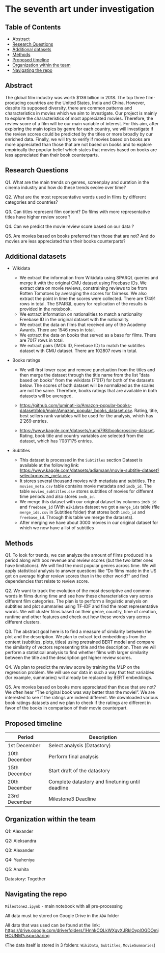 # The seventh art under investigation

## Table of Contents
- [Abstract](#abstract)
- [Research Questions](#research-questions)
- [Additional datasets](#additional-datasets)
- [Methods](#methods)
- [Proposed timeline](#proposed-timeline)
- [Organization within the team](#organization-within-the-team)
- [Navigating the repo](#navigating-the-repo)


## Abstract
The global film industry was worth $136 billion in 2018. The top three film-producing countries are the United States, India and China. However, despite its supposed diversity, there are common patterns and characteristics in movies which we aim to investigate. Our project is mainly to explore the characteristics of most appreciated movies. Therefore, the review score of a film will be our main variable of interest. For this aim, after exploring the main topics by genre for each country, we will investigate if the review scores could be predicted by the titles or more broadly by our enriched data. Finally, we will try to verify if movies based on books are more appreciated than those that are not based on books and to explore empirically the popular belief which states that movies based on books are less appreciated than their book counterparts.   


## Research Questions

Q1. What are the main trends on genres, screenplay and duration in the cinema industry and how do these trends evolve over time?

Q2. What are the most representative words used in films by different categories and countries?

Q3. Can titles represent film content? Do films with more representative titles have higher review score ?

Q4. Can we predict the movie review score based on our data ? 

Q5. Are movies based on books preferred than those that are not? And do movies are less appreciated than their books counterparts?    

## Additional datasets
- Wikidata
 
  - We extract the information from Wikidata using SPARQL queries and merge it with the original CMU dataset using Freebase IDs. We extract data on movie reviews, constraining reviews to be from Rotten Tomatoes by averaging the scores for fairness. We also extract the point in time the scores were collected. There are 17491 rows in total. The SPARQL query for replication of the results is provided in the notebook.
  - We extract information on nationalities to match a nationality Freebase ID in the original dataset with the nationality.
  - We extract the data on films that received any of the  Academy Awards. There are 1546 rows in total.
  - We extract the data on books that served as a base for films. There are 7017 rows in total.
  - We extract pairs (IMDb ID, Freebase ID) to match the subtitles dataset with CMU dataset. There are 102807 rows in total.
  
- Books ratings

  - We will first lower case and remove punctuation from the titles and then merge the dataset through the title name from the list ”data based on books” from the wikidata (7’017) for both of the datasets below. The scores of both dataset will be normalized as the scales are not the same. Therefore, books ratings that are available in both datasets will be averaged. 

  - https://github.com/luminati-io/Amazon-popular-books-dataset/blob/main/Amazon_popular_books_dataset.csv. Rating, title, best sellers rank variables will be used for the analysis, which has 2’269 entries.

  - https://www.kaggle.com/datasets/ruchi798/bookcrossing-dataset. Rating, book title and country variables are selected from the dataset, which has 1’031’175 entries.

  
- Subtitles
  - This dataset is processed in the `Subtitles` section
  Dataset is available at the following link: https://www.kaggle.com/datasets/adiamaan/movie-subtitle-dataset?select=movies_meta.csv
  - It stores several thousand movies with metadata and subtitles.
  The `movies_meta.csv` table contains movie metadata and `imdb_id`.
  The table `movies_subtitles.csv` stores subtitles of movies for different time periods and also stores `imdb_id`.
  - We merge this dataset with our original dataset by columns `imdb_id` and `freebase_id`
  (With `Wikidata` dataset we got a `merge_ids` table (file `merge_ids.csv` in Subtitles folder) that stores both `imdb_id` and `freebase_id`. Through this table we merge the datasets).
  - After merging we have about 3000 movies in our original dataset for which we now have a list of subtitles






## Methods

Q1. To look for trends, we can analyze the amount of films produced in a period along with box revenue and review scores (but the two latter ones have limitations). We will find the most popular genres across time. We will apply statistical analysis to answer questions like “Do films made in the US get on average higher review scores than in the other world?” and find dependencies that relate to review score. 

Q2. We want to track the evolution of the most descriptive and common words in films during time and see how these characteristics vary across different film categories. The plan is to perform a linguistic analysis on subtitles and plot summaries using TF-IDF and find the most representative words. We will cluster films based on their genre, country, time of creation, runtime and other features and check out how these words vary across different clusters.

Q3. The abstract goal here is to find a measure of similarity between the plot and the description. We plan to extract text embeddings from the content (subtitles, plots, titles) using pretrained BERT model and compare the similarity of vectors representing title and the description. Then we will perform a statistical analysis to find whether films with larger similarity between the title and the description get higher review scores.

Q4. We plan to predict the review score by training the MLP on the regression problem. We will use our data in such a way that text variables (for example, summaries) will already be replaced by BERT embeddings.

Q5. Are movies based on books more appreciated than those that are not? We often hear “The original book was way better than the movie!”. We are interested to see if the ratings are indeed different. We downloaded various book ratings datasets and we plan to check if the ratings are different in favor of the books in comparison of their movie counterpart.



## Proposed timeline

| Period                 | Description               |
| ---------------------- | ------------------------- |
|     1st December                   |            Select analysis (Datastory)                |
|          10th December              |               Perform final analysis |
|  15th December  |    Start draft of the datastory     |
| 20th December   | Complete datastory and finetuning until deadline |
| 23rd December | Milestone3 Deadline |


 
## Organization within the team
Q1: Alexander

Q2: Aleksandra

Q3: Alexander

Q4: Yauheniya

Q5: Anahita

Datastory: Together

## Navigating the repo
`Milestone2.ipynb` - main notebook with all pre-processing

All data must be stored on Google Drive in the `ADA` folder

All data that was used can be found at the link: https://drive.google.com/drive/folders/1HnhkCQLkWXgyXJRkIOypIOGDOmjHOUNM?usp=sharing

(The data itself is stored in 3 folders: `WikiData`, `Subtitles`, `MovieSummaries`)


